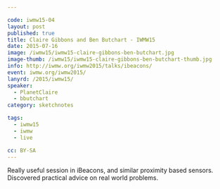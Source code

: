 ```yaml
---

code: iwmw15-04
layout: post
published: true
title: Claire Gibbons and Ben Butchart - IWMW15
date: 2015-07-16
image: /iwmw15/iwmw15-claire-gibbons-ben-butchart.jpg
image-thumb: /iwmw15/iwmw15-claire-gibbons-ben-butchart-thumb.jpg
info: http://iwmw.org/iwmw2015/talks/ibeacons/
event: iwmw.org/iwmw2015/
lanyrd: /2015/iwmw15/
speaker:
  - PlanetClaire
  - bbutchart
category: sketchnotes

tags:
  - iwmw15
  - iwmw
  - live

cc: BY-SA
---
```


Really useful session in iBeacons, and similar proximity based sensors. Discovered practical advice on real world problems.
